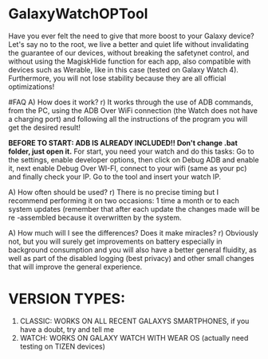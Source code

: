# GalaxyWatchOPTool
Have you ever felt the need to give that more boost to your Galaxy device? Let's say no to the root, we live a better and quiet life without invalidating the guarantee of our devices, without breaking the safetynet control, and without using the MagiskHide function for each app, also compatible with devices such as Werable, like in this case (tested on Galaxy Watch 4). Furthermore, you will not lose stability because they are all official optimizations!

#FAQ
A) How does it work?
r) It works through the use of ADB commands, from the PC, using the ADB Over WiFi connection (the Watch does not have a charging port) and following all the instructions of the program you will get the desired result!

**BEFORE TO START: ADB IS ALREADY INCLUDED!! Don't change .bat folder, just open it.**
For start, you need your watch and do this tasks: 
Go to the settings, enable developer options, then click on Debug ADB and enable it, next enable Debug Over WI-FI, connect to your wifi (same as your pc) and finally check your IP. Go to the tool and insert your watch IP.

A) How often should be used?
r) There is no precise timing but I recommend performing it on two occasions: 1 time a month or to each system updates (remember that after each update the changes made will be re -assembled because it overwritten by the system.

A) How much will I see the differences? Does it make miracles?
r) Obviously not, but you will surely get improvements on battery especially in background consumption and you will also have a better general fluidity, as well as part of the disabled logging (best privacy) and other small changes that will improve the general experience.

# VERSION TYPES:
1. CLASSIC: WORKS ON ALL RECENT GALAXYS SMARTPHONES, if you have a doubt, try and tell me
2. WATCH: WORKS ON GALAXY WATCH WITH WEAR OS (actually need testing on TIZEN devices)
